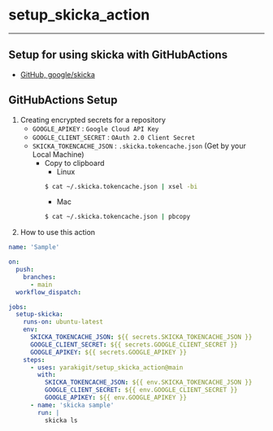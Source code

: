 # setup_skicka_action
---
## Setup for using skicka with GitHubActions
- [GitHub, google/skicka](https://github.com/google/skicka)

## GitHubActions Setup
1. Creating encrypted secrets for a repository
    - `GOOGLE_APIKEY` : `Google Cloud API Key`
    - `GOOGLE_CLIENT_SECRET` : `OAuth 2.0 Client Secret`
    - `SKICKA_TOKENCACHE_JSON` : `.skicka.tokencache.json` (Get by your Local Machine)
        - Copy to clipboard
            - Linux
            ~~~bash
            $ cat ~/.skicka.tokencache.json | xsel -bi
            ~~~
            - Mac
            ~~~bash
            $ cat ~/.skicka.tokencache.json | pbcopy
            ~~~
2. How to use this action
~~~yaml
name: 'Sample'

on:
  push:
    branches:
      - main
  workflow_dispatch:

jobs:
  setup-skicka:
    runs-on: ubuntu-latest 
    env:
      SKICKA_TOKENCACHE_JSON: ${{ secrets.SKICKA_TOKENCACHE_JSON }}      
      GOOGLE_CLIENT_SECRET: ${{ secrets.GOOGLE_CLIENT_SECRET }}
      GOOGLE_APIKEY: ${{ secrets.GOOGLE_APIKEY }}      
    steps: 
      - uses: yarakigit/setup_skicka_action@main
        with:
          SKICKA_TOKENCACHE_JSON: ${{ env.SKICKA_TOKENCACHE_JSON }}      
          GOOGLE_CLIENT_SECRET: ${{ env.GOOGLE_CLIENT_SECRET }}
          GOOGLE_APIKEY: ${{ env.GOOGLE_APIKEY }}
      - name: 'skicka sample'
        run: |
          skicka ls
~~~